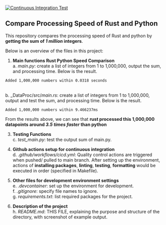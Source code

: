 [![Continuous Integration Test](https://github.com/nogibjj/RustProc_YCLiu/actions/workflows/CICD.yml/badge.svg)](https://github.com/nogibjj/RustProc_YCLiu/actions/workflows/CICD.yml)

## Compare Processing Speed of Rust and Python 

This repository compares the processing speed of Rust and python by **getting the sum of _1 million_ integers**.

Below is an overview of the files in this project:

1. **Main functions Rust Python Speed Comparison**
   <br>a. _main.py_: create a list of integers from 1 to 1,000,000, output the sum, and processing time. Below is the result.
```
Added 1,000,000 numbers within 0.0318 seconds
```
   <br>b. _DataProc/src/_main.rs_: create a list of integers from 1 to 1,000,000, output and test the sum, and processing time. Below is the result.
```
Added 1,000,000 numbers within 9.466237ms
```
From the results above, we can see that **rust processed this 1,000,000 datapoints around _3.5 times faster_ than python**
 
3. **Testing Functions**
   <br>c. _test_main.py_: test the output sum of main.py.
   
4. **Github actions setup for continuous integration**
  <br>d. _.github/workflows/cicd.yml_: Quality control actions are triggered when pushed/ pulled to main branch. After setting up the environment, actions of **installing packages**, **linting**, **testing**, **formatting** would be executed in order (specified in Makefile). 

5. **Other files for development environment settings**
  <br>e. _.devcontainer_: set up the environment for development.
  <br>f. _.gitignore_: specify file names to ignore.
  <br>g. _requirements.txt_: list required packages for the project.

6. **Description of the project**
   <br>h. _README.md_: THIS FILE, explaining the purpose and structure of the directory, with screenshot of example output.


